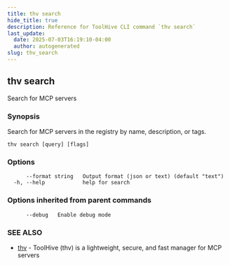 ```yaml
---
title: thv search
hide_title: true
description: Reference for ToolHive CLI command `thv search`
last_update:
  date: 2025-07-03T16:19:10-04:00
  author: autogenerated
slug: thv_search
---
```


## thv search

Search for MCP servers

### Synopsis

Search for MCP servers in the registry by name, description, or tags.

```
thv search [query] [flags]
```

### Options

```
      --format string   Output format (json or text) (default "text")
  -h, --help            help for search
```

### Options inherited from parent commands

```
      --debug   Enable debug mode
```

### SEE ALSO

* [thv](thv.md)	 - ToolHive (thv) is a lightweight, secure, and fast manager for MCP servers

